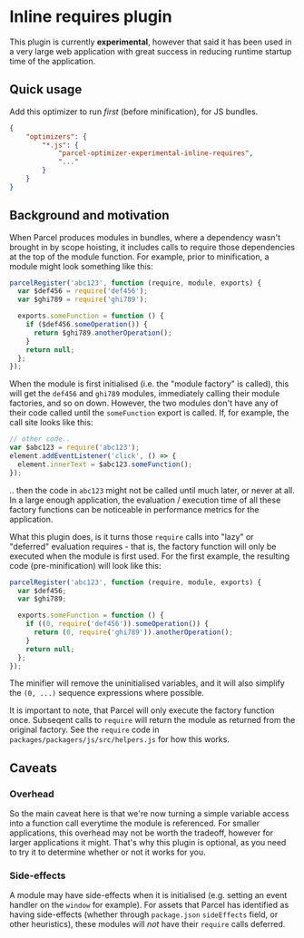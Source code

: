 # Inline requires plugin

This plugin is currently **experimental**, however that said it has been used in a very large web application with great success in reducing runtime startup time of the application.

## Quick usage

Add this optimizer to run _first_ (before minification), for JS bundles.

```json
{
    "optimizers": {
        "*.js": {
            "parcel-optimizer-experimental-inline-requires",
            "..."
        }
    }
}
```

## Background and motivation

When Parcel produces modules in bundles, where a dependency wasn't brought in by scope hoisting, it includes calls to require those dependencies at the top of the module function. For example, prior to minification, a module might look something like this:

```js
parcelRegister('abc123', function (require, module, exports) {
  var $def456 = require('def456');
  var $ghi789 = require('ghi789');

  exports.someFunction = function () {
    if ($def456.someOperation()) {
      return $ghi789.anotherOperation();
    }
    return null;
  };
});
```

When the module is first initialised (i.e. the "module factory" is called), this will get the `def456` and `ghi789` modules, immediately calling their module factories, and so on down. However, the two modules don't have any of their code called until the `someFunction` export is called. If, for example, the call site looks like this:

```js
// other code..
var $abc123 = require('abc123');
element.addEventListener('click', () => {
  element.innerText = $abc123.someFunction();
});
```

.. then the code in `abc123` might not be called until much later, or never at all. In a large enough application, the evaluation / execution time of all these factory functions can be noticeable in performance metrics for the application.

What this plugin does, is it turns those `require` calls into "lazy" or "deferred" evaluation requires - that is, the factory function will only be executed when the module is first used. For the first example, the resulting code (pre-minification) will look like this:

```js
parcelRegister('abc123', function (require, module, exports) {
  var $def456;
  var $ghi789;

  exports.someFunction = function () {
    if ((0, require('def456')).someOperation()) {
      return (0, require('ghi789')).anotherOperation();
    }
    return null;
  };
});
```

The minifier will remove the uninitialised variables, and it will also simplify the `(0, ...)` sequence expressions where possible.

It is important to note, that Parcel will only execute the factory function once. Subseqent calls to `require` will return the module as returned from the original factory. See the `require` code in `packages/packagers/js/src/helpers.js` for how this works.

## Caveats

### Overhead

So the main caveat here is that we're now turning a simple variable access into a function call everytime the module is referenced. For smaller applications, this overhead may not be worth the tradeoff, however for larger applications it might. That's why this plugin is optional, as you need to try it to determine whether or not it works for you.

### Side-effects

A module may have side-effects when it is initialised (e.g. setting an event handler on the `window` for example). For assets that Parcel has identified as having side-effects (whether through `package.json` `sideEffects` field, or other heuristics), these modules will _not_ have their `require` calls deferred.
